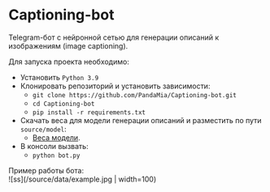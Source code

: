 # Captioning-bot

Telegram-бот с нейронной сетью для генерации описаний к изображениям (image captioning).  

Для запуска проекта необходимо:
* Установить ```Python 3.9```
* Клонировать репозиторий и установить зависимости:
  * ```git clone https://github.com/PandaMia/Captioning-bot.git```
  * ```cd Captioning-bot```
  * ```pip install -r requirements.txt```
* Скачать веса для модели генерации описаний и разместить по пути ```source/model```:  
  * [Веса модели](https://drive.google.com/file/d/1XQiRc67_tngFnuIqjLLQYzKW8MGBexCI/view?usp=sharing).
* В консоли вызвать:  
  * ```python bot.py```

Пример работы бота:  
![ss](/source/data/example.jpg | width=100)

